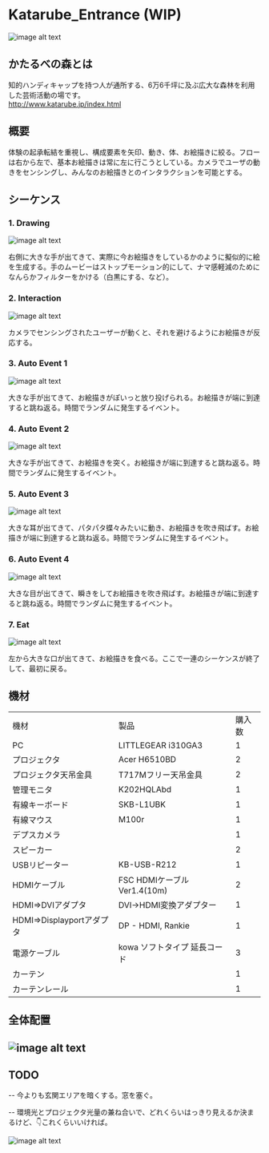 # Katarube_Entrance (WIP)

![image alt text](https://github.com/Akira-Hayasaka/Katarube_Entrance/raw/master/readmeImgs/image_0.png)

## かたるべの森とは 
知的ハンディキャップを持つ人が通所する、6万6千坪に及ぶ広大な森林を利用した芸術活動の場です。  
http://www.katarube.jp/index.html

## 概要

体験の起承転結を重視し、構成要素を矢印、動き、体、お絵描きに絞る。フローは右から左で、基本お絵描きは常に左に行こうとしている。カメラでユーザの動きをセンシングし、みんなのお絵描きとのインタラクションを可能とする。

## シーケンス

### 1. Drawing

![image alt text](https://github.com/Akira-Hayasaka/Katarube_Entrance/raw/master/readmeImgs/image_1.png)

右側に大きな手が出てきて、実際に今お絵描きをしているかのように擬似的に絵を生成する。手のムービーはストップモーション的にして、ナマ感軽減のためになんらかフィルターをかける（白黒にする、など）。

### 2. Interaction

![image alt text](https://github.com/Akira-Hayasaka/Katarube_Entrance/raw/master/readmeImgs/image_2.png)

カメラでセンシングされたユーザーが動くと、それを避けるようにお絵描きが反応する。

### 3. Auto Event 1

![image alt text](https://github.com/Akira-Hayasaka/Katarube_Entrance/raw/master/readmeImgs/image_3.png)

大きな手が出てきて、お絵描きがぽいっと放り投げられる。お絵描きが端に到達すると跳ね返る。時間でランダムに発生するイベント。

### 4. Auto Event 2

![image alt text](https://github.com/Akira-Hayasaka/Katarube_Entrance/raw/master/readmeImgs/image_4.png)

大きな手が出てきて、お絵描きを突く。お絵描きが端に到達すると跳ね返る。時間でランダムに発生するイベント。

### 5. Auto Event 3

![image alt text](https://github.com/Akira-Hayasaka/Katarube_Entrance/raw/master/readmeImgs/image_5.png)

大きな耳が出てきて、パタパタ蝶々みたいに動き、お絵描きを吹き飛ばす。お絵描きが端に到達すると跳ね返る。時間でランダムに発生するイベント。

### 6. Auto Event 4

![image alt text](https://github.com/Akira-Hayasaka/Katarube_Entrance/raw/master/readmeImgs/image_6.png)

大きな目が出てきて、瞬きをしてお絵描きを吹き飛ばす。お絵描きが端に到達すると跳ね返る。時間でランダムに発生するイベント。

### 7. Eat

![image alt text](https://github.com/Akira-Hayasaka/Katarube_Entrance/raw/master/readmeImgs/image_7.png)

左から大きな口が出てきて、お絵描きを食べる。ここで一連のシーケンスが終了して、最初に戻る。

## 機材

<table>
  <tr>
    <td>機材</td>
    <td>製品</td>
    <td>購入数</td>
  </tr>
  <tr>
    <td>PC</td>
    <td>LITTLEGEAR i310GA3</td>
    <td>1</td>
  </tr>
  <tr>
    <td>プロジェクタ</td>
    <td>Acer H6510BD</td>
    <td>2</td>
  </tr>
  <tr>
    <td>プロジェクタ天吊金具</td>
    <td>T717Mフリー天吊金具</td>
    <td>2</td>
  </tr>
  <tr>
    <td>管理モニタ</td>
    <td>K202HQLAbd</td>
    <td>1</td>
  </tr>
  <tr>
    <td>有線キーボード</td>
    <td>SKB-L1UBK</td>
    <td>1</td>
  </tr>
  <tr>
    <td>有線マウス</td>
    <td>M100r</td>
    <td>1</td>
  </tr>
  <tr>
    <td>デプスカメラ</td>
    <td></td>
    <td>1</td>
  </tr>
  <tr>
    <td>スピーカー</td>
    <td></td>
    <td>2</td>
  </tr>
  <tr>
    <td>USBリピーター</td>
    <td>KB-USB-R212</td>
    <td>1</td>
  </tr>
  <tr>
    <td>HDMIケーブル</td>
    <td>FSC HDMIケーブル Ver1.4(10m)</td>
    <td>2</td>
  </tr>
  <tr>
    <td>HDMI=>DVIアダプタ</td>
    <td>DVI→HDMI変換アダプター</td>
    <td>1</td>
  </tr>
  <tr>
    <td>HDMI=>Displayportアダプタ</td>
    <td>DP - HDMI, Rankie</td>
    <td>1</td>
  </tr>
  <tr>
    <td>電源ケーブル</td>
    <td>kowa ソフトタイプ 延長コード</td>
    <td>3</td>
  </tr>
  <tr>
    <td>カーテン</td>
    <td></td>
    <td>1</td>
  </tr>
  <tr>
    <td>カーテンレール</td>
    <td></td>
    <td>1</td>
  </tr>
</table>


## 全体配置

## ![image alt text](https://github.com/Akira-Hayasaka/Katarube_Entrance/raw/master/readmeImgs/image_8.png)

## TODO

-- 今よりも玄関エリアを暗くする。窓を塞ぐ。

-- 環境光とプロジェクタ光量の兼ね合いで、どれくらいはっきり見えるか決まるけど、👇これくらいいければ。

![image alt text](https://github.com/Akira-Hayasaka/Katarube_Entrance/raw/master/readmeImgs/image_3.jpg)

